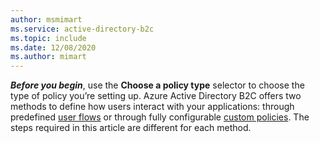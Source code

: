 ```yaml
---
author: msmimart
ms.service: active-directory-b2c
ms.topic: include
ms.date: 12/08/2020
ms.author: mimart
---
```

***Before you begin***, use the **Choose a policy type** selector to choose the type of policy you’re setting up. Azure Active Directory B2C offers two methods to define how users interact with your applications: through predefined [user flows](../articles/active-directory-b2c/user-flow-overview.md) or through fully configurable [custom policies](../articles/active-directory-b2c/custom-policy-overview.md). The steps required in this article are different for each method. 	

